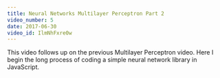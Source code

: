 ```yaml
---
title: Neural Networks Multilayer Perceptron Part 2
video_number: 5
date: 2017-06-30
video_id: IlmNhFxre0w
---
```

This video follows up on the previous Multilayer Perceptron video. Here I begin the long process of coding a simple neural network library in JavaScript.
